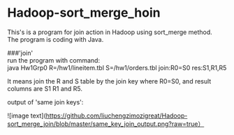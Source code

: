 # Hadoop-sort_merge_hoin
This's is a program for join action in Hadoop using sort_merge method.<br>
The program is coding with Java.<br>

###'join'<br>
run the program with command:<br>
java Hw1Grp0 R=/hw1/lineitem.tbl S=/hw1/orders.tbl join:R0=S0 res:S1,R1,R5

It means join the R and S table by the join key where R0=S0,  and result columns are S1 R1 and R5.

output of 'same join keys':<br>

![image text](https://github.com/liuchengzimozigreat/Hadoop-sort_merge_join/blob/master/same_key_join_output.png?raw=true）
